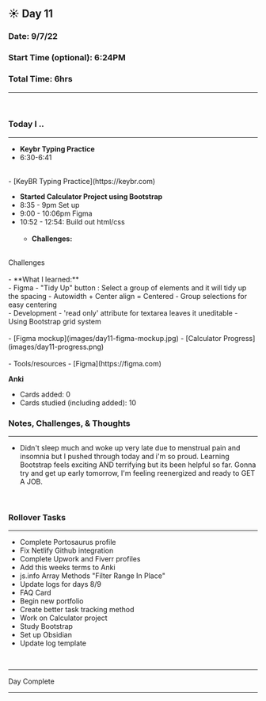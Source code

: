 
## :sunny: **Day 11**

### Date: 9/7/22

### Start Time (optional): 6:24PM

### Total Time: 6hrs

<hr>

<br>

### **Today I ..**

<hr>

- **Keybr Typing Practice** 
-  6:30-6:41
<br>
    - [KeyBR Typing Practice](https://keybr.com)

<br>

- **Started Calculator Project using Bootstrap** 
-  8:35 - 9pm Set up
- 9:00 - 10:06pm Figma
- 10:52 - 12:54: Build out html/css
<br><br>
    - **Challenges:** 
<br>
Challenges
<br><br>
    - **What I learned:** 
<br>
        - Figma
          - "Tidy Up" button : Select a group of elements and it will tidy up the spacing 
          - Autowidth + Center align = Centered
          - Group selections for easy centering
<br>
        - Development
          - 'read only' attribute for textarea leaves it uneditable
          - Using Bootstrap grid system
<br><br>
    - [Figma mockup](images/day11-figma-mockup.jpg)
    - [Calculator Progress](images/day11-progress.png)
<br><br> 
    - Tools/resources
      - [Figma](https://figma.com)

<br>

**Anki**
- Cards added: 0
- Cards studied (including added): 10

### **Notes, Challenges, & Thoughts**

<hr>

- Didn't sleep much and woke up very late due to menstrual pain and insomnia but I pushed through today and i'm so proud. Learning Bootstrap feels exciting AND terrifying but its been helpful so far. Gonna try and get up early tomorrow, I'm feeling reenergized and ready to GET A JOB.

<br>

### **Rollover Tasks**

<hr>

- Complete Portosaurus profile
- Fix Netlify Github integration
- Complete Upwork and Fiverr profiles
- Add this weeks terms to Anki
- js.info Array Methods "Filter Range In Place"
- Update logs for days 8/9
- FAQ Card
- Begin new portfolio
- Create better task tracking method
- Work on Calculator project
- Study Bootstrap
- Set up Obsidian
- Update log template

<br>
<hr>Day Complete<hr>
